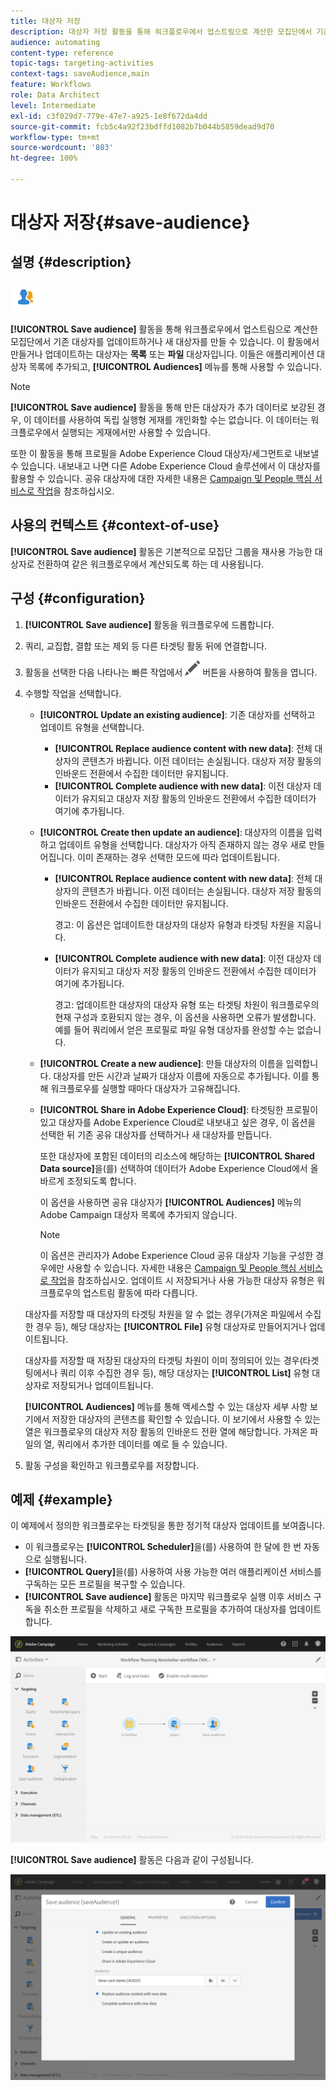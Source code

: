 ```yaml
---
title: 대상자 저장
description: 대상자 저장 활동을 통해 워크플로우에서 업스트림으로 계산한 모집단에서 기존 대상자를 업데이트하거나 새 대상자를 만들 수 있습니다.
audience: automating
content-type: reference
topic-tags: targeting-activities
context-tags: saveAudience,main
feature: Workflows
role: Data Architect
level: Intermediate
exl-id: c3f029d7-779e-47e7-a925-1e8f672da4dd
source-git-commit: fcb5c4a92f23bdffd1082b7b044b5859dead9d70
workflow-type: tm+mt
source-wordcount: '803'
ht-degree: 100%

---
```


# 대상자 저장{#save-audience}

## 설명 {#description}

![](assets/save_audience.png)

**[!UICONTROL Save audience]** 활동을 통해 워크플로우에서 업스트림으로 계산한 모집단에서 기존 대상자를 업데이트하거나 새 대상자를 만들 수 있습니다. 이 활동에서 만들거나 업데이트하는 대상자는 **목록** 또는 **파일** 대상자입니다. 이들은 애플리케이션 대상자 목록에 추가되고, **[!UICONTROL Audiences]** 메뉴를 통해 사용할 수 있습니다.

>[!NOTE]
>
>**[!UICONTROL Save audience]** 활동을 통해 만든 대상자가 추가 데이터로 보강된 경우, 이 데이터를 사용하여 독립 실행형 게재를 개인화할 수는 없습니다. 이 데이터는 워크플로우에서 실행되는 게재에서만 사용할 수 있습니다.

또한 이 활동을 통해 프로필을 Adobe Experience Cloud 대상자/세그먼트로 내보낼 수 있습니다. 내보내고 나면 다른 Adobe Experience Cloud 솔루션에서 이 대상자를 활용할 수 있습니다. 공유 대상자에 대한 자세한 내용은 [Campaign 및 People 핵심 서비스로 작업](../../integrating/using/about-campaign-audience-manager-or-people-core-service-integration.md)을 참조하십시오.

## 사용의 컨텍스트 {#context-of-use}

**[!UICONTROL Save audience]** 활동은 기본적으로 모집단 그룹을 재사용 가능한 대상자로 전환하여 같은 워크플로우에서 계산되도록 하는 데 사용됩니다.

## 구성 {#configuration}

1. **[!UICONTROL Save audience]** 활동을 워크플로우에 드롭합니다.
1. 쿼리, 교집합, 결합 또는 제외 등 다른 타겟팅 활동 뒤에 연결합니다.
1. 활동을 선택한 다음 나타나는 빠른 작업에서 ![](assets/edit_darkgrey-24px.png) 버튼을 사용하여 활동을 엽니다.
1. 수행할 작업을 선택합니다.

   * **[!UICONTROL Update an existing audience]**: 기존 대상자를 선택하고 업데이트 유형을 선택합니다.

      * **[!UICONTROL Replace audience content with new data]**: 전체 대상자의 콘텐츠가 바뀝니다. 이전 데이터는 손실됩니다. 대상자 저장 활동의 인바운드 전환에서 수집한 데이터만 유지됩니다.
      * **[!UICONTROL Complete audience with new data]**: 이전 대상자 데이터가 유지되고 대상자 저장 활동의 인바운드 전환에서 수집한 데이터가 여기에 추가됩니다.
   * **[!UICONTROL Create then update an audience]**: 대상자의 이름을 입력하고 업데이트 유형을 선택합니다. 대상자가 아직 존재하지 않는 경우 새로 만들어집니다. 이미 존재하는 경우 선택한 모드에 따라 업데이트됩니다.

      * **[!UICONTROL Replace audience content with new data]**: 전체 대상자의 콘텐츠가 바뀝니다. 이전 데이터는 손실됩니다. 대상자 저장 활동의 인바운드 전환에서 수집한 데이터만 유지됩니다.

         경고: 이 옵션은 업데이트한 대상자의 대상자 유형과 타겟팅 차원을 지웁니다.

      * **[!UICONTROL Complete audience with new data]**: 이전 대상자 데이터가 유지되고 대상자 저장 활동의 인바운드 전환에서 수집한 데이터가 여기에 추가됩니다.

         경고: 업데이트한 대상자의 대상자 유형 또는 타겟팅 차원이 워크플로우의 현재 구성과 호환되지 않는 경우, 이 옵션을 사용하면 오류가 발생합니다. 예를 들어 쿼리에서 얻은 프로필로 파일 유형 대상자를 완성할 수는 없습니다.
   * **[!UICONTROL Create a new audience]**: 만들 대상자의 이름을 입력합니다. 대상자를 만든 시간과 날짜가 대상자 이름에 자동으로 추가됩니다. 이를 통해 워크플로우를 실행할 때마다 대상자가 고유해집니다.
   * **[!UICONTROL Share in Adobe Experience Cloud]**: 타겟팅한 프로필이 있고 대상자를 Adobe Experience Cloud로 내보내고 싶은 경우, 이 옵션을 선택한 뒤 기존 공유 대상자를 선택하거나 새 대상자를 만듭니다.

      또한 대상자에 포함된 데이터의 리소스에 해당하는 **[!UICONTROL Shared Data source]**&#x200B;을(를) 선택하여 데이터가 Adobe Experience Cloud에서 올바르게 조정되도록 합니다.

      이 옵션을 사용하면 공유 대상자가 **[!UICONTROL Audiences]** 메뉴의 Adobe Campaign 대상자 목록에 추가되지 않습니다.

      >[!NOTE]
      >
      >이 옵션은 관리자가 Adobe Experience Cloud 공유 대상자 기능을 구성한 경우에만 사용할 수 있습니다. 자세한 내용은 [Campaign 및 People 핵심 서비스로 작업](../../integrating/using/about-campaign-audience-manager-or-people-core-service-integration.md)을 참조하십시오.
   업데이트 시 저장되거나 사용 가능한 대상자 유형은 워크플로우의 업스트림 활동에 따라 다릅니다.

   대상자를 저장할 때 대상자의 타겟팅 차원을 알 수 없는 경우(가져온 파일에서 수집한 경우 등), 해당 대상자는 **[!UICONTROL File]** 유형 대상자로 만들어지거나 업데이트됩니다.

   대상자를 저장할 때 저장된 대상자의 타겟팅 차원이 이미 정의되어 있는 경우(타겟팅에서나 쿼리 이후 수집한 경우 등), 해당 대상자는 **[!UICONTROL List]** 유형 대상자로 저장되거나 업데이트됩니다.

   **[!UICONTROL Audiences]** 메뉴를 통해 액세스할 수 있는 대상자 세부 사항 보기에서 저장한 대상자의 콘텐츠를 확인할 수 있습니다. 이 보기에서 사용할 수 있는 열은 워크플로우의 대상자 저장 활동의 인바운드 전환 열에 해당합니다. 가져온 파일의 열, 쿼리에서 추가한 데이터를 예로 들 수 있습니다.

1. 활동 구성을 확인하고 워크플로우를 저장합니다.

## 예제 {#example}

이 예제에서 정의한 워크플로우는 타겟팅을 통한 정기적 대상자 업데이트를 보여줍니다.

* 이 워크플로우는 **[!UICONTROL Scheduler]**&#x200B;을(를) 사용하여 한 달에 한 번 자동으로 실행됩니다.
* **[!UICONTROL Query]**&#x200B;을(를) 사용하여 사용 가능한 여러 애플리케이션 서비스를 구독하는 모든 프로필을 복구할 수 있습니다.
* **[!UICONTROL Save audience]** 활동은 마지막 워크플로우 실행 이후 서비스 구독을 취소한 프로필을 삭제하고 새로 구독한 프로필을 추가하여 대상자를 업데이트합니다.

![](assets/save_audience_example_1.png)

**[!UICONTROL Save audience]** 활동은 다음과 같이 구성됩니다.

![](assets/save_audience_example_2.png)
